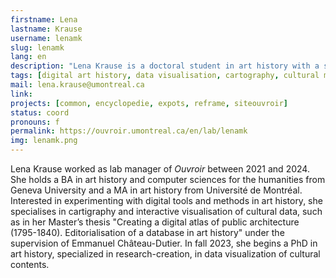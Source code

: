 ```yaml
---
firstname: Lena
lastname: Krause
username: lenamk
slug: lenamk
lang: en
description: "Lena Krause is a doctoral student in art history with a specialization in museology and digital humanities"
tags: [digital art history, data visualisation, cartography, cultural mediation, digital litteracy]
mail: lena.krause@umontreal.ca
link: 
projects: [common, encyclopedie, expots, reframe, siteouvroir]
status: coord
pronouns: f
permalink: https://ouvroir.umontreal.ca/en/lab/lenamk
img: lenamk.png
---
```


Lena Krause worked as lab manager of _Ouvroir_ between 2021 and 2024. She holds a BA in art history and computer sciences for the humanities from Geneva University and a MA in art history from Université de Montréal. Interested in experimenting with digital tools and methods in art history, she specialises in cartigraphy and interactive visualisation of cultural data, such as in her Master’s thesis "Creating a digital atlas of public architecture (1795-1840). Editorialisation of a database in art history" under the supervision of Emmanuel Château-Dutier. In fall 2023, she begins a PhD in art history, specialized in research-creation, in data visualization of cultural contents.
